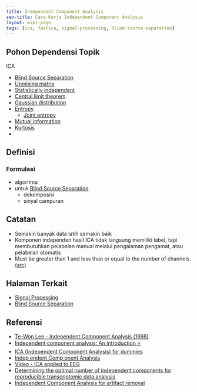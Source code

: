 ```yaml
---
title: Independent Component Analysis
seo-title: Cara Kerja Independent Component Analysis
layout: wiki-page
tags: [ica, fastica, signal-processing, blind-source-separation]
---
```


## Pohon Dependensi Topik
ICA
- [Blind Source Separation](/wiki/wiki/bli/blind-source-separation/)
- [Unmixing matrix]()
- [Statistically independent]()
- [Central limit theorem]()
- [Gaussian distribution]()
- [Entropy]()
  - [Joint entropy]()
- [Mutual information]()
- [Kurtosis]()
- 

## Definisi

### Formulasi
- algoritma
- untuk [Blind Source Separation](/wiki/wiki/bli/blind-source-separation/)
  - dekomposisi
  - sinyal campuran

## Catatan
- Semakin banyak data latih semakin baik
- Komponen independen hasil ICA tidak langsung memiliki label, tapi membutuhkan pelabelan manual melalui pengalaman pengamat, atau pelabelan otomatis
- Must be greater than 1 and less than or equal to the number of channels. [(src)](https://mne.tools/stable/generated/mne.preprocessing.ICA.html)

## Halaman Terkait
- [Signal Processing](/wiki/wiki/sig/signal-processing/)
- [Blind Source Separation](/wiki/wiki/bli/blind-source-separation/)

## Referensi
- [Te-Won Lee - Independent Component Analysis (1998)](https://link.springer.com/book/10.1007/978-1-4757-2851-4)
- [Independent component analysis: An introduction ⭐](https://www.emerald.com/insight/content/doi/10.1016/j.aci.2018.08.006/full/html)
- [ICA (Independent Component Analysis) for dummies](https://cerco.cnrs.fr/pagesp/arno/indexica.html)
- [Indep endent Comp onent Analysis](https://www.cs.jhu.edu/~ayuille/courses/Stat161-261-Spring14/HyvO00-icatut.pdf)
- [Video - ICA applied to EEG](https://www.youtube.com/watch?v=kWAjhXr7pT4&list=PLXc9qfVbMMN2uDadxZ_OEsHjzcRtlLNxc&index=2)
- [Determining the optimal number of independent components for reproducible transcriptomic data analysis](https://www.ncbi.nlm.nih.gov/pmc/articles/PMC6592775/)
- [Independent Component Analysis for artifact removal](https://eeglab.org/tutorials/06_RejectArtifacts/RunICA.html#watch-ica-presentations)
